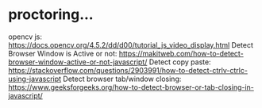# proctoring...
opencv js: https://docs.opencv.org/4.5.2/dd/d00/tutorial_js_video_display.html
Detect Browser Window is Active or not: https://makitweb.com/how-to-detect-browser-window-active-or-not-javascript/
Detect copy paste: https://stackoverflow.com/questions/2903991/how-to-detect-ctrlv-ctrlc-using-javascript
Detect browser tab/window closing: https://www.geeksforgeeks.org/how-to-detect-browser-or-tab-closing-in-javascript/
